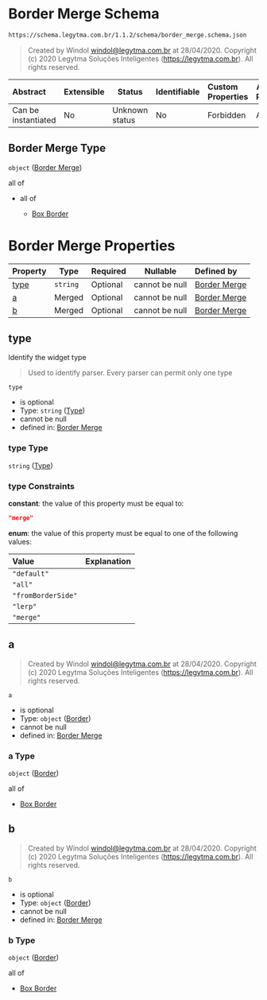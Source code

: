 # Border Merge Schema

```txt
https://schema.legytma.com.br/1.1.2/schema/border_merge.schema.json
```




> Created by Windol [windol@legytma.com.br](mailto:windol@legytma.com.br) at 28/04/2020.
> Copyright (c) 2020 Legytma Soluções Inteligentes (<https://legytma.com.br>). All rights reserved.
>

| Abstract            | Extensible | Status         | Identifiable | Custom Properties | Additional Properties | Access Restrictions | Defined In                                                                            |
| :------------------ | ---------- | -------------- | ------------ | :---------------- | --------------------- | ------------------- | ------------------------------------------------------------------------------------- |
| Can be instantiated | No         | Unknown status | No           | Forbidden         | Allowed               | none                | [border_merge.schema.json](../schema/border_merge.schema.json) |

## Border Merge Type

`object` ([Border Merge](border_merge.md))

all of

-   all of

    -   [Box Border](border-allof-box-border.md)

# Border Merge Properties

| Property      | Type     | Required | Nullable       | Defined by                                                                                                                                  |
| :------------ | -------- | -------- | -------------- | :------------------------------------------------------------------------------------------------------------------------------------------ |
| [type](#type) | `string` | Optional | cannot be null | [Border Merge](border_merge-properties-type.md) |
| [a](#a)       | Merged   | Optional | cannot be null | [Border Merge](border_lerp-properties-border-1.md)       |
| [b](#b)       | Merged   | Optional | cannot be null | [Border Merge](border_lerp-properties-border-1.md)       |

## type

Identify the widget type


> Used to identify parser. Every parser can permit only one type
>

`type`

-   is optional
-   Type: `string` ([Type](border_merge-properties-type.md))
-   cannot be null
-   defined in: [Border Merge](border_merge-properties-type.md)

### type Type

`string` ([Type](border_merge-properties-type.md))

### type Constraints

**constant**: the value of this property must be equal to:

```json
"merge"
```

**enum**: the value of this property must be equal to one of the following values:

| Value              | Explanation |
| :----------------- | ----------- |
| `"default"`        |             |
| `"all"`            |             |
| `"fromBorderSide"` |             |
| `"lerp"`           |             |
| `"merge"`          |             |

## a




> Created by Windol [windol@legytma.com.br](mailto:windol@legytma.com.br) at 28/04/2020.
> Copyright (c) 2020 Legytma Soluções Inteligentes (<https://legytma.com.br>). All rights reserved.
>

`a`

-   is optional
-   Type: `object` ([Border](border_lerp-properties-border-1.md))
-   cannot be null
-   defined in: [Border Merge](border_lerp-properties-border-1.md)

### a Type

`object` ([Border](border_lerp-properties-border-1.md))

all of

-   [Box Border](border-allof-box-border.md)

## b




> Created by Windol [windol@legytma.com.br](mailto:windol@legytma.com.br) at 28/04/2020.
> Copyright (c) 2020 Legytma Soluções Inteligentes (<https://legytma.com.br>). All rights reserved.
>

`b`

-   is optional
-   Type: `object` ([Border](border_lerp-properties-border-1.md))
-   cannot be null
-   defined in: [Border Merge](border_lerp-properties-border-1.md)

### b Type

`object` ([Border](border_lerp-properties-border-1.md))

all of

-   [Box Border](border-allof-box-border.md)
